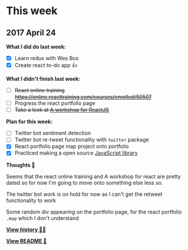 # This week

## 2017 April 24

**What I did do last week:**

- [x] Learn redux with Wes Bos
- [x] Create react to-do app :+1:

**What I didn't finish last week:**

- [ ] ~~React online training https://online.reacttraining.com/courses/enrolled/50507~~
- [ ] Progress the react portfolio page
- [ ] ~~Take a look at [A workshop for ReactJS](https://github.com/fabe/react-portfolio)~~

**Plan for this week:**

- [ ] Twitter bot sentiment detection
- [ ] Twitter bot re-tweet functionality with `twitter` package
- [x] React portfolio page map project onto portfolio
- [x] Practiced making a open source [JavaScript library](https://egghead.io/courses/how-to-write-an-open-source-javascript-library)

**Thoughts 💭**

Seems that the react online training and A workshop for react are pretty dated so for now I'm going to move onto something else less so.

The twitter bot work is on hold for now as I can't get the retweet functionality to work

Some random div appearing on the portfolio page, for the react portfolio `.map` which I don't understand 

**[View history 👵👴](history.md#history)**

**[View README 👀](README.md#personal-goals)**
